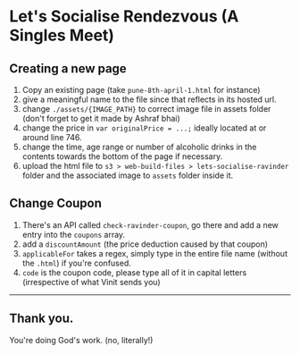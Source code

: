 # Let's Socialise Rendezvous (A Singles Meet)

## Creating a new page

1. Copy an existing page (take `pune-8th-april-1.html` for instance)
2. give a meaningful name to the file since that reflects in its hosted url.
3. change `./assets/{IMAGE_PATH}` to correct image file in assets folder (don't forget to get it made by Ashraf bhai)
4. change the price in `var originalPrice = ...;` ideally located at or around line 746.
5. change the time, age range or number of alcoholic drinks in the contents towards the bottom of the page if necessary.
6. upload the html file to `s3 > web-build-files > lets-socialise-ravinder` folder and the associated image to `assets` folder inside it.

## Change Coupon

1. There's an API called `check-ravinder-coupon`, go there and add a new entry into the `coupons` array.
2. add a `discountAmount` (the price deduction caused by that coupon)
3. `applicableFor` takes a regex, simply type in the entire file name (without the `.html`) if you're confused.
4. `code` is the coupon code, please type all of it in capital letters (irrespective of what Vinit sends you)

---

## Thank you.

You're doing God's work. (no, literally!)
